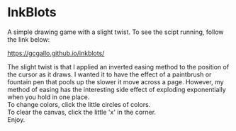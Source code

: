 # InkBlots
A simple drawing game with a slight twist. To see the scipt running, follow the link below:  
  
https://gcgallo.github.io/inkblots/  
  
The slight twist is that I applied an inverted easing method to the position of the cursor as it draws. I wanted it to have the effect of a paintbrush or fountain pen that pools up the slower it move across a page. However, my method of easing has the interesting side effect of exploding exponentially when you hold in one place.  
To change colors, click the little circles of colors.  
To clear the canvas, click the little 'x' in the corner.  
Enjoy.
